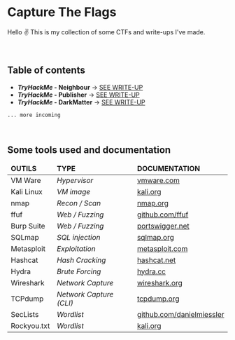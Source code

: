 # Capture The Flags

Hello ✌️
This is my collection of some CTFs and write-ups I've made. 

<br>

## Table of contents 

- ***TryHackMe* - Neighbour** → [SEE WRITE-UP](https://github.com/RikoRiken/CTFs/tree/main/THM_Neighbour)
- ***TryHackMe* - Publisher** → [SEE WRITE-UP](https://github.com/RikoRiken/CTFs/tree/main/THM_Publisher)
- ***TryHackMe* - DarkMatter** → [SEE WRITE-UP](https://github.com/RikoRiken/CTFs/tree/main/THM_DarkMatter)

`... more incoming`

<br>

## Some tools used and documentation

<table width="100%">
    <thead>
        <tr>
            <td><b>OUTILS</b></td>
            <td><b>TYPE</b></td>
            <td><b>DOCUMENTATION</b></td>
        </tr>
    </thead>
    <tbody>
        <tr>
            <td>VM Ware</td>
            <td><i>Hypervisor</i></td>
            <td><a href="https://www.vmware.com/products/desktop-hypervisor/workstation-and-fusion">vmware.com</td>
        </tr>
        <tr>
            <td>Kali Linux</td>
            <td><i>VM image</i></td>
            <td><a href="https://www.kali.org/docs/introduction/what-is-kali-linux/">kali.org</td>
        </tr>
        <tr>
            <td>nmap</td>
            <td><i>Recon / Scan</i></td>
            <td><a href="https://nmap.org/docs.html">nmap.org</td>
        </tr>
        <tr>
            <td>ffuf</td>
            <td><i>Web / Fuzzing</i></td>
            <td><a href="https://github.com/ffuf/ffuf/wiki">github.com/ffuf</td>
        </tr>
        <tr>
            <td>Burp Suite</td>
            <td><i>Web / Fuzzing</i></td>
            <td><a href="https://portswigger.net/burp/documentation">portswigger.net</td>
        </tr>
        <tr>
            <td>SQLmap</td>
            <td><i>SQL injection</i></td>
            <td><a href="https://sqlmap.org/">sqlmap.org</td>
        </tr>
        <tr>
            <td>Metasploit</td>
            <td><i>Exploitation</i></td>
            <td><a href="https://docs.metasploit.com/">metasploit.com</td>
        </tr>
        <tr>
            <td>Hashcat</td>
            <td><i>Hash Cracking</i></td>
            <td><a href="https://hashcat.net/wiki/doku.php?id=hashcat">hashcat.net</td>
        </tr>
        <tr>
            <td>Hydra</td>
            <td><i>Brute Forcing</i></td>
            <td><a href="https://hydra.cc/docs/intro/">hydra.cc</td>
        </tr>
        <tr>
            <td>Wireshark</td>
            <td><i>Network Capture</i></td>
            <td><a href="https://www.wireshark.org/docs/">wireshark.org</td>
        </tr>
        <tr>
            <td>TCPdump</td>
            <td><i>Network Capture (CLI)</i></td>
            <td><a href="https://www.tcpdump.org/manpages/tcpdump.1.html">tcpdump.org</td>
        </tr>
        <tr>
            <td>SecLists</td>
            <td><i>Wordlist</i></td>
            <td><a href="https://github.com/danielmiessler/SecLists">github.com/danielmiessler</td>
        </tr>
        <tr>
            <td>Rockyou.txt</td>
            <td><i>Wordlist</i></td>
            <td><a href="https://www.kali.org/tools/wordlists/">kali.org</td>
        </tr>
    </tbody>
</table>
    

